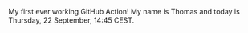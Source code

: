 My first ever working GitHub Action!
My name is Thomas and today is Thursday, 22 September, 14:45 CEST. 
